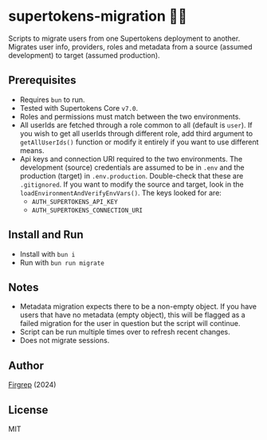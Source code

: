# supertokens-migration 🔏👥

Scripts to migrate users from one Supertokens deployment to another. Migrates user info, providers, roles and metadata from a source (assumed development) to target (assumed production).

## Prerequisites

-   Requires `bun` to run.
-   Tested with Supertokens Core `v7.0`.
-   Roles and permissions must match between the two environments.
-   All userIds are fetched through a role common to all (default is `user`). If you wish to get all userIds through different role, add third argument to `getAllUserIds()` function or modify it entirely if you want to use different means.
-   Api keys and connection URI required to the two environments. The development (source) credentials are assumed to be in `.env` and the production (target) in `.env.production`. Double-check that these are `.gitignored`. If you want to modify the source and target, look in the `loadEnvironmentAndVerifyEnvVars()`. The keys looked for are:
    -   `AUTH_SUPERTOKENS_API_KEY`
    -   `AUTH_SUPERTOKENS_CONNECTION_URI`

## Install and Run

-   Install with `bun i`
-   Run with `bun run migrate`

## Notes

-   Metadata migration expects there to be a non-empty object. If you have users that have no metadata (empty object), this will be flagged as a failed migration for the user in question but the script will continue.
-   Script can be run multiple times over to refresh recent changes.
-   Does not migrate sessions.

## Author

[Firgrep](https://github.com/Firgrep) (2024)

## License

MIT

